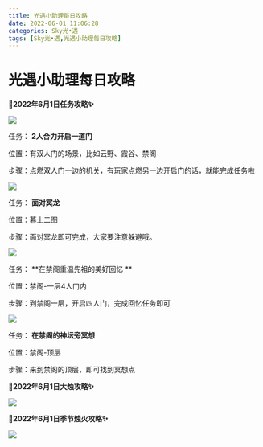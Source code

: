 ```yaml
---
title: 光遇小助理每日攻略
date: 2022-06-01 11:06:28
categories: Sky光•遇
tags: [Sky光•遇,光遇小助理每日攻略]
---
```

# 光遇小助理每日攻略
**🎉2022年6月1日任务攻略✨**

![](https://ok.166.net/reunionpub/ds/kol/20220601/001024-zhn6ms2y45.png)

任务： **2人合力开启一道门**

位置：有双人门的场景，比如云野、霞谷、禁阁

步骤：点燃双人门一边的机关，有玩家点燃另一边开启门的话，就能完成任务啦

![](https://ok.166.net/reunionpub/ds/kol/20220601/001049-rtah3pdys5.png)

任务： **面对冥龙**

位置：暮土二图

步骤：面对冥龙即可完成，大家要注意躲避哦。

  

![](https://ok.166.net/reunionpub/ds/kol/20220601/001524-6al5cd0mvh.png)

任务： **在禁阁重温先祖的美好回忆  **

位置：禁阁-一层4人门内

步骤：到禁阁一层，开启四人门，完成回忆任务即可

![](https://ok.166.net/reunionpub/ds/kol/20220601/001154-7p6i4njlcw.png)

任务： **在禁阁的神坛旁冥想**

位置：禁阁-顶层

步骤：来到禁阁的顶层，即可找到冥想点

 **🎉2022年6月1日大烛攻略✨**

![](https://ok.166.net/reunionpub/ds/kol/20220601/001357-tsw5ohrku1.png)

  

 **🎉2022年6月1日季节烛火攻略✨**

![](https://ok.166.net/reunionpub/ds/kol/20220601/001345-sgcdt9h7b4.png)

  

